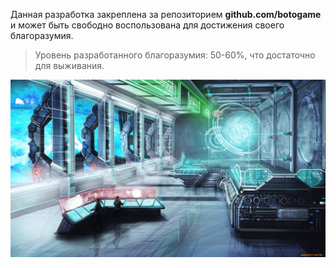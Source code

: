 Данная разработка закреплена за репозиторием <b>github.com/botogame</b> и может быть свободно воспользована для достижения своего благоразумия.

> Уровень разработанного благоразумия: 50-60%, что достаточно для выживания.

![](./Картинки/laboratoriya.jpg)
